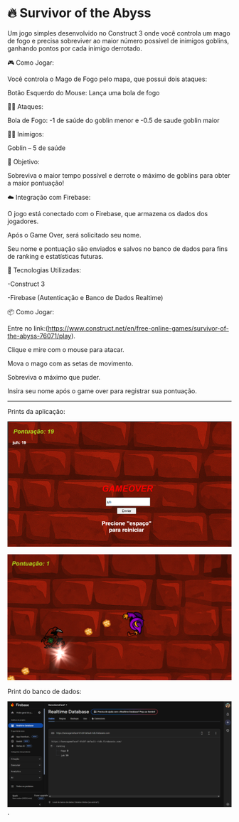 # 🔥 Survivor of the Abyss

Um jogo simples desenvolvido no Construct 3 onde você controla um mago de fogo e precisa sobreviver ao maior número possível de inimigos goblins, ganhando pontos por cada inimigo derrotado.

🎮 Como Jogar:

Você controla o Mago de Fogo pelo mapa, que possui dois ataques:

Botão Esquerdo do Mouse: Lança uma bola de fogo 

🧙‍♂️ Ataques:

Bola de Fogo:	-1 de saúde do goblin menor e -0.5 de saude goblin maior

🧟‍♂️ Inimigos:

Goblin – 5 de saúde

🎯 Objetivo:

Sobreviva o maior tempo possível e derrote o máximo de goblins para obter a maior pontuação!

☁️ Integração com Firebase:

O jogo está conectado com o Firebase, que armazena os dados dos jogadores.

Após o Game Over, será solicitado seu nome.

Seu nome e pontuação são enviados e salvos no banco de dados para fins de ranking e estatísticas futuras.

🚀 Tecnologias Utilizadas:

-Construct 3

-Firebase (Autenticação e Banco de Dados Realtime)

📦 Como Jogar:

Entre no link:(https://www.construct.net/en/free-online-games/survivor-of-the-abyss-76071/play).

Clique e mire com o mouse para atacar.

Mova o mago com as setas de movimento.

Sobreviva o máximo que puder.

Insira seu nome após o game over para registrar sua pontuação.

_________________________________________________________________________________________________________

Prints da aplicação: 

![image](https://github.com/juvieirazz/jogo_com_bd/blob/main/aplica%C3%A7%C3%A3o.png)

![image](https://github.com/juvieirazz/jogo_com_bd/blob/main/pontua%C3%A7%C3%A3o1.png)

Print do banco de dados:

![image](https://github.com/juvieirazz/jogo_com_bd/blob/main/banco.png).

